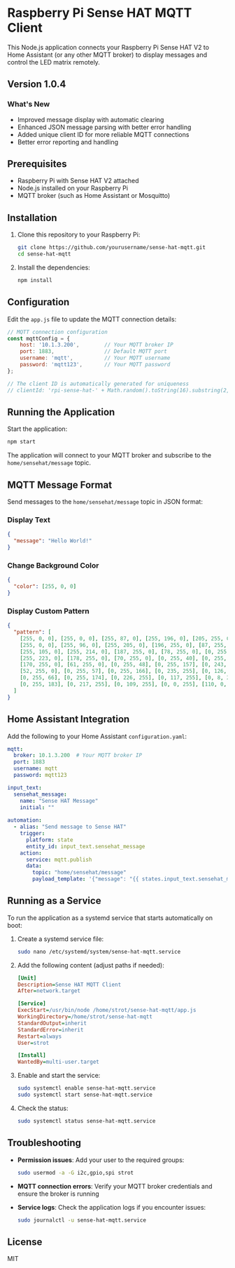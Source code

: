 # Raspberry Pi Sense HAT MQTT Client

This Node.js application connects your Raspberry Pi Sense HAT V2 to Home Assistant (or any other MQTT broker) to display messages and control the LED matrix remotely.

## Version 1.0.4

### What's New

- Improved message display with automatic clearing
- Enhanced JSON message parsing with better error handling
- Added unique client ID for more reliable MQTT connections
- Better error reporting and handling

## Prerequisites

- Raspberry Pi with Sense HAT V2 attached
- Node.js installed on your Raspberry Pi
- MQTT broker (such as Home Assistant or Mosquitto)

## Installation

1. Clone this repository to your Raspberry Pi:

   ```bash
   git clone https://github.com/yourusername/sense-hat-mqtt.git
   cd sense-hat-mqtt
   ```

2. Install the dependencies:

   ```bash
   npm install
   ```

## Configuration

Edit the `app.js` file to update the MQTT connection details:

```javascript
// MQTT connection configuration
const mqttConfig = {
    host: '10.1.3.200',        // Your MQTT broker IP
    port: 1883,                // Default MQTT port
    username: 'mqtt',          // Your MQTT username
    password: 'mqtt123',       // Your MQTT password
};

// The client ID is automatically generated for uniqueness
// clientId: 'rpi-sense-hat-' + Math.random().toString(16).substring(2, 8)
```

## Running the Application

Start the application:

```bash
npm start
```

The application will connect to your MQTT broker and subscribe to the `home/sensehat/message` topic.

## MQTT Message Format

Send messages to the `home/sensehat/message` topic in JSON format:

### Display Text

```json
{
  "message": "Hello World!"
}
```

### Change Background Color

```json
{
  "color": [255, 0, 0]
}
```

### Display Custom Pattern

```json
{
  "pattern": [
    [255, 0, 0], [255, 0, 0], [255, 87, 0], [255, 196, 0], [205, 255, 0], [95, 255, 0], [0, 255, 13], [0, 255, 122],
    [255, 0, 0], [255, 96, 0], [255, 205, 0], [196, 255, 0], [87, 255, 0], [0, 255, 22], [0, 255, 131], [0, 255, 240],
    [255, 105, 0], [255, 214, 0], [187, 255, 0], [78, 255, 0], [0, 255, 30], [0, 255, 140], [0, 255, 248], [0, 152, 255],
    [255, 223, 0], [178, 255, 0], [70, 255, 0], [0, 255, 40], [0, 255, 148], [0, 253, 255], [0, 144, 255], [0, 34, 255],
    [170, 255, 0], [61, 255, 0], [0, 255, 48], [0, 255, 157], [0, 243, 255], [0, 134, 255], [0, 26, 255], [83, 0, 255],
    [52, 255, 0], [0, 255, 57], [0, 255, 166], [0, 235, 255], [0, 126, 255], [0, 17, 255], [92, 0, 255], [201, 0, 255],
    [0, 255, 66], [0, 255, 174], [0, 226, 255], [0, 117, 255], [0, 8, 255], [100, 0, 255], [210, 0, 255], [255, 0, 192],
    [0, 255, 183], [0, 217, 255], [0, 109, 255], [0, 0, 255], [110, 0, 255], [218, 0, 255], [255, 0, 183], [255, 0, 74]
  ]
}
```

## Home Assistant Integration

Add the following to your Home Assistant `configuration.yaml`:

```yaml
mqtt:
  broker: 10.1.3.200  # Your MQTT broker IP
  port: 1883
  username: mqtt
  password: mqtt123

input_text:
  sensehat_message:
    name: "Sense HAT Message"
    initial: ""
    
automation:
  - alias: "Send message to Sense HAT"
    trigger:
      platform: state
      entity_id: input_text.sensehat_message
    action:
      service: mqtt.publish
      data:
        topic: "home/sensehat/message"
        payload_template: '{"message": "{{ states.input_text.sensehat_message.state }}"}'
```

## Running as a Service

To run the application as a systemd service that starts automatically on boot:

1. Create a systemd service file:
   ```bash
   sudo nano /etc/systemd/system/sense-hat-mqtt.service
   ```

2. Add the following content (adjust paths if needed):

   ```ini
   [Unit]
   Description=Sense HAT MQTT Client
   After=network.target

   [Service]
   ExecStart=/usr/bin/node /home/strot/sense-hat-mqtt/app.js
   WorkingDirectory=/home/strot/sense-hat-mqtt
   StandardOutput=inherit
   StandardError=inherit
   Restart=always
   User=strot

   [Install]
   WantedBy=multi-user.target
   ```

3. Enable and start the service:

   ```bash
   sudo systemctl enable sense-hat-mqtt.service
   sudo systemctl start sense-hat-mqtt.service
   ```

4. Check the status:

   ```bash
   sudo systemctl status sense-hat-mqtt.service
   ```

## Troubleshooting

- **Permission issues**: Add your user to the required groups:

  ```bash
  sudo usermod -a -G i2c,gpio,spi strot
  ```

- **MQTT connection errors**: Verify your MQTT broker credentials and ensure the broker is running

- **Service logs**: Check the application logs if you encounter issues:

  ```bash
  sudo journalctl -u sense-hat-mqtt.service
  ```

## License

MIT
